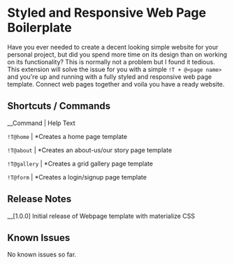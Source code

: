 # Styled and Responsive Web Page Boilerplate

Have you ever needed to create a decent looking simple website for your personal project, but did you spend more time on its design than on working on its functionality?
This is normally not a problem but I found it tedious. This extension will solve the issue for you with a simple `!T + @<page name>` and you're up and running with a fully styled and responsive web page template. Connect web pages together and voila you have a ready website.

## Shortcuts / Commands

__Command    |     Help Text

`!T@home`    |     *Creates a home page template

`!T@about`   |     *Creates an about-us/our story page template

`!T@gallery` |     *Creates a grid gallery page template

`!T@form`    |     *Creates a login/signup page template

## Release Notes

__[1.0.0]
Initial release of Webpage template with materialize CSS

## Known Issues

No known issues so far.
